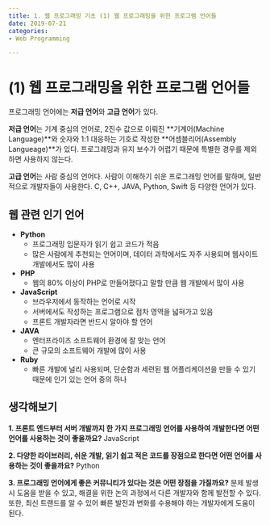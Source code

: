 ```yaml
---
title: 1. 웹 프로그래밍 기초 (1) 웹 프로그래밍을 위한 프로그램 언어들
date: 2019-07-21
categories: 
- Web Programming

---
```


# (1) 웹 프로그래밍을 위한 프로그램 언어들

프로그래밍 언어에는 **저급 언어**와 **고급 언어**가 있다.

**저급 언어**는 기계 중심의 언어로,
2진수 값으로 이뤄진 **기계어(Machine Language)**와 숫자와 1:1 대응하는 기호로 작성한 **어셈블리어(Assembly Langueage)**가 있다.
프로그래밍과 유지 보수가 어렵기 때문에 특별한 경우를 제외하면 사용하지 않는다.

**고급 언어**는 사람 중심의 언어다.
사람이 이해하기 쉬운 프로그래밍 언어를 말하며, 일반적으로 개발자들이 사용한다.
C, C++, JAVA, Python, Swift 등 다양한 언어가 있다.

## 웹 관련 인기 언어
- **Python**
	- 프로그래밍 입문자가 읽기 쉽고 코드가 적음
	- 많은 사람에게 추천되는 언어이며, 데이터 과학에서도 자주 사용되며 웹사이트 개발에서도 많이 사용
- **PHP**
	- 웹의 80% 이상이 PHP로 만들어졌다고 말할 만큼 웹 개발에서 많이 사용
- **JavaScript**
	- 브라우저에서 동작하는 언어로 시작
    - 서버에서도 작성하는 프로그램으로 점차 영역을 넓혀가고 있음
    - 프론트 개발자라면 반드시 알아야 할 언어
- **JAVA**
	- 엔터프라이즈 소프트웨어 환경에 잘 맞는 언어
    - 큰 규모의 소프트웨어 개발에 많이 사용
- **Ruby**
	- 빠른 개발에 널리 사용되며, 단순함과 세련된 웹 어플리케이션을 만들 수 있기 때문에 인기 있는 언어 중의 하나


## 생각해보기
**1. 프론트 엔드부터 서버 개발까지 한 가지 프로그래밍 언어를 사용하여 개발한다면 어떤 언어를 사용하는 것이 좋을까요?**
	 JavaScript
     
**2. 다양한 라이브러리, 쉬운 개발, 읽기 쉽고 적은 코드를 장점으로 한다면 어떤 언어를 사용하는 것이 좋을까요?**
	Python
    
**3. 프로그래밍 언어에게 좋은 커뮤니티가 있다는 것은 어떤 장점을 가질까요?**
	문제 발생시 도움을 받을 수 있고, 해결을 위한 논의 과정에서 다른 개발자와 함께 발전할 수 있다. 또한, 최신 트랜드를 알 수 있어 빠른 발전과 변화를 수용해야 하는 개발자에게 도움이 된다.
